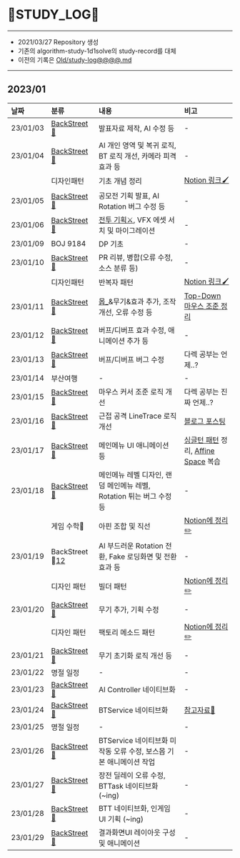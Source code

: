 # 📜STUDY_LOG📜
---
- 2021/03/27 Repository 생성
- 기존의 algorithm-study-1d1solve의 study-record를 대체
- 이전의 기록은 [Old/study-log@@@@.md](https://github.com/Oriburger/oriburger_study_log/blob/main/Old/study_log_2021.md)
---

## 2023/01

<div markdown="1">

|날짜|분류|내용|비고|
|:----|:----|:----|:----|
|23/01/03|[BackStreet🌆](https://github.com/Oriburger/problem_solving_1w3solve)|발표자료 제작, AI 수정 등|-|
|23/01/04|[BackStreet🌆](https://github.com/Oriburger/problem_solving_1w3solve)|AI 개인 영역 및 복귀 로직, BT 로직 개선, 카메라 피격 효과 등|-|
||디자인패턴|기초 개념 정리|[Notion 링크🖌️](https://oriburger.notion.site/d26ac58c56f4463da579fab61b3d3355)|
|23/01/05|[BackStreet🌆](https://github.com/Oriburger/problem_solving_1w3solve)|공모전 기획 발표, AI Rotation 버그 수정 등|-|
|23/01/06|[BackStreet🌆](https://github.com/Oriburger/problem_solving_1w3solve)|[전투 기획⚔️](https://shadowed-peanut-70c.notion.site/d9bde4ad71404f7db98729d9d7aa1984), VFX 에셋 서치 및 마이그레이션|-|
|23/01/09|BOJ 9184|DP 기초|-|
|23/01/10|[BackStreet🌆](https://github.com/Oriburger/problem_solving_1w3solve)|PR 리뷰, 병합(오류 수정, 소스 분류 등)|-|
||디자인패턴|반복자 패턴|[Notion 링크🖌️](https://www.notion.so/oriburger/893cc8a3d9a843f2b58e6b0c6fe11bd9)|
|23/01/11|[BackStreet🌆](https://github.com/Oriburger/problem_solving_1w3solve)|[몹_](https://shadowed-peanut-70c.notion.site/b6aeac8b401d4d95a304ca2f5ae484a4)&무기&효과 추가, 조작 개선, 오류 수정 등|[Top-Down 마우스 조준 정리](https://www.notion.so/oriburger/Top-Down-75d654297af64d78a3107fdc6819604a)|
|23/01/12|[BackStreet🌆](https://github.com/Oriburger/problem_solving_1w3solve)|버프/디버프 효과 수정, 애니메이션 추가 등|-|
|23/01/13|[BackStreet🌆](https://github.com/Oriburger/UE5-BackStreet/commit/6c9e606bb0bab868bbb71dddc7b5b45628ac8c85)|버프/디버프 버그 수정|다렉 공부는 언제..?|
|23/01/14|부산여행|-|-|
|23/01/15|[BackStreet🌆](https://github.com/Oriburger/UE5-BackStreet/commit/6c9e606bb0bab868bbb71dddc7b5b45628ac8c85)|마우스 커서 조준 로직 개선|다렉 공부는 진짜 언제..?|
|23/01/16|[BackStreet🌆](https://github.com/Oriburger/UE5-BackStreet/commit/9307f2ec619bb75a4fa1582e5487ecf103d67f3b)|근접 공격 LineTrace 로직 개선 |[블로그 포스팅](https://blog.naver.com/uss425/222986026723)|
|23/01/17|[BackStreet🌆](https://github.com/Oriburger/UE5-BackStreet/commit/4a7638d2f709709d88cb14dec01c2edb6d7d93d8)|메인메뉴 UI 애니메이션 등|[싱글턴 패턴](https://oriburger.notion.site/ff088385992548309fca21d33b32cda0) 정리, [Affine Space](https://www.notion.so/oriburger/1-Affine-Space-202ea2afd7ef494a9e78a8bfbce1b79f) 복습|
|23/01/18|[BackStreet🌆](https://github.com/Oriburger/UE5-BackStreet/commit/5812794947a02577d1a231dd032596ef16e02394)|메인메뉴 레벨 디자인, 랜덤 메인메뉴 레벨, Rotation 튀는 버그 수정 등| - |
||게임 수학📖|아핀 조합 및 직선|[Notion에 정리✏️](https://oriburger.notion.site/3-4be9e2d300ac48dcb63d2f2e9c2a488b)|
|23/01/19|BackStreet🌆[1](https://github.com/Oriburger/UE5-BackStreet/commit/faecda0c46a2a910f572a27b0d905e0f13fc3732)[2](https://github.com/Oriburger/UE5-BackStreet/commit/3c27b45a28f869b32fdebbd6fe5bd4efebd76471)|AI 부드러운 Rotation 전환, Fake 로딩화면 및 전환효과 등|-|
||디자인 패턴|빌더 패턴|[Notion에 정리✏️](https://oriburger.notion.site/e9600adead7a479498f2631a95e1e2f4)|
|23/01/20|[BackStreet🌆](https://github.com/Oriburger/UE5-BackStreet/commit/6db703c2eb37b89ccc20b6af603f01f7a2235edf)|무기 추가, 기획 수정 |-|
||디자인 패턴|팩토리 메소드 패턴|[Notion에 정리✏️](https://oriburger.notion.site/8fd9507bc10a456797ea8071f3e7387f)|
|23/01/21|[BackStreet🌆](https://github.com/Oriburger/UE5-BackStreet-Mirror/commit/e17190250cef377e7fdb932b6f3ac629431b756d)|무기 초기화 로직 개선 등|-|
|23/01/22|명절 일정|-|-|
|23/01/23|[BackStreet🌆](https://github.com/Oriburger/UE5-BackStreet-Mirror/commit/c92c46e7cd806b99805b8bdef2eb3f4d0d77369d)|AI Controller 네이티브화|-|
|23/01/24|[BackStreet🌆](https://github.com/Oriburger?tab=repositories)|BTService 네이티브화|[참고자료📖](https://forums.unrealengine.com/t/how-to-implement-btservice-in-c/382032/3)|
|23/01/25|명절 일정|-|-|
|23/01/26|[BackStreet🌆](https://github.com/Oriburger?tab=repositories)|BTService 네이티브화 미작동 오류 수정, 보스몹 기본 애니메이션 작업|-|
|23/01/27|[BackStreet🌆](https://github.com/Oriburger?tab=repositories)|장전 딜레이 오류 수정, BTTask 네이티브화(~ing)|-|
|23/01/28|[BackStreet🌆](https://github.com/Oriburger?tab=repositories)|BTT 네이티브화, 인게임 UI 기획 (~ing)|-|
|23/01/29|[BackStreet🌆](https://github.com/Oriburger?tab=repositories)|결과화면UI 레이아웃 구성 및 애니메이션|-|
</div>

<!--

- 📔📚📙📘📗📒📃📜📄📑

-->
